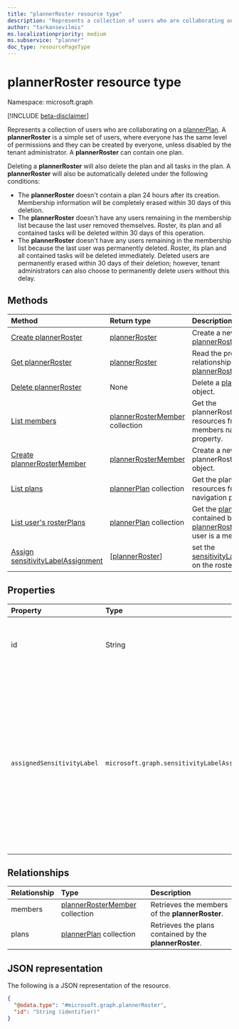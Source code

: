 ```yaml
---
title: "plannerRoster resource type"
description: "Represents a collection of users who are collaborating on a plannerPlan."
author: "tarkansevilmis"
ms.localizationpriority: medium
ms.subservice: "planner"
doc_type: resourcePageType
---
```


# plannerRoster resource type

Namespace: microsoft.graph

[!INCLUDE [beta-disclaimer](../../includes/beta-disclaimer.md)]

Represents a collection of users who are collaborating on a [plannerPlan](plannerplan.md). A **plannerRoster** is a simple set of users, where everyone has the same level of permissions and they can be created by everyone, unless disabled by the tenant administrator. A **plannerRoster** can contain one plan.

Deleting a **plannerRoster** will also delete the plan and all tasks in the plan. A **plannerRoster** will also be automatically deleted under the following conditions:

* The **plannerRoster** doesn't contain a plan 24 hours after its creation. Membership information will be completely erased within 30 days of this deletion.
* The **plannerRoster** doesn't have any users remaining in the membership list because the last user removed themselves. Roster, its plan and all contained tasks will be deleted within 30 days of this operation.
* The **plannerRoster** doesn't have any users remaining in the membership list because the last user was permanently deleted. Roster, its plan and all contained tasks will be deleted immediately. Deleted users are permanently erased within 30 days of their deletion; however, tenant administrators can also choose to permanently delete users without this delay.


## Methods
|Method|Return type|Description|
|:---|:---|:---|
|[Create plannerRoster](../api/planner-post-rosters.md)|[plannerRoster](../resources/plannerroster.md)|Create a new [plannerRoster](../resources/plannerroster.md) object.|
|[Get plannerRoster](../api/plannerroster-get.md)|[plannerRoster](../resources/plannerroster.md)|Read the properties and relationships of a [plannerRoster](../resources/plannerroster.md) object.|
|[Delete plannerRoster](../api/plannerroster-delete.md)|None|Delete a [plannerRoster](../resources/plannerroster.md) object.|
|[List members](../api/plannerroster-list-members.md)|[plannerRosterMember](../resources/plannerrostermember.md) collection|Get the plannerRosterMember resources from the members navigation property.|
|[Create plannerRosterMember](../api/plannerroster-post-members.md)|[plannerRosterMember](../resources/plannerrostermember.md)|Create a new plannerRosterMember object.|
|[List plans](../api/plannerroster-list-plans.md)|[plannerPlan](../resources/plannerplan.md) collection|Get the plannerPlan resources from the plans navigation property.|
|[List user's rosterPlans](../api/planneruser-list-rosterplans.md)|[plannerPlan](plannerplan.md) collection| Get the [plannerPlans](plannerplan.md) contained by the [plannerRosters](plannerroster.md) that the user is a member.|
|[Assign sensitivityLabelAssignment](../api/plannerroster-assignsensitivitylabel.md)|[[plannerRoster](plannerroster.md)]|set the [sensitivityLabelAssignment](sensitivitylabelassignment.md) on the roster|

## Properties
|Property|Type|Description|
|:---|:---|:---|
|id|String|Identifier of the **plannerRoster**. Read only. Inherited from [entity](../resources/entity.md)|
| `assignedSensitivityLabel` | `microsoft.graph.sensitivityLabelAssignment` | The sensitivity label applied to the roster. If mandatory labeling is enabled for the user and no label is specified, the user cannot create the roster. Similarly, if labels are mandatory for the user, the user cannot change the roster's label to null. |

## Relationships
|Relationship|Type|Description|
|:---|:---|:---|
|members|[plannerRosterMember](../resources/plannerrostermember.md) collection|Retrieves the members of the **plannerRoster**.|
|plans|[plannerPlan](../resources/plannerplan.md) collection|Retrieves the plans contained by the **plannerRoster**.|

## JSON representation
The following is a JSON representation of the resource.
<!-- {
  "blockType": "resource",
  "keyProperty": "id",
  "@odata.type": "microsoft.graph.plannerRoster",
  "baseType": "microsoft.graph.entity",
  "openType": false
}
-->
``` json
{
  "@odata.type": "#microsoft.graph.plannerRoster",
  "id": "String (identifier)"
}
```

